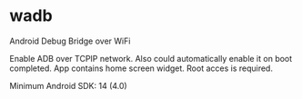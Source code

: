 # wadb
Android Debug Bridge over WiFi

Enable ADB over TCPIP network. Also could automatically enable it on boot completed. App contains home screen widget.
Root acces is required.

Minimum Android SDK: 14 (4.0)
